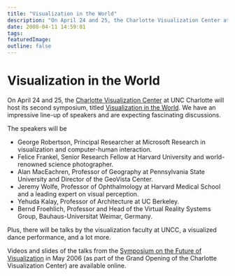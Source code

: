 ```yaml
---
title: "Visualization in the World"
description: "On April 24 and 25, the Charlotte Visualization Center at UNC Charlotte will host its second symposium, titled Visualization in the World. We have an impressive line-up of speakers and are expecting fascinating discussions."
date: 2008-04-11 14:59:01
tags: 
featuredImage: 
outline: false
---
```


# Visualization in the World

On April 24 and 25, the <a href="http://viscenter.uncc.edu/">Charlotte Visualization Center</a> at UNC Charlotte will host its second symposium, titled <a href="http://viscenter.uncc.edu/symposium08.htm">Visualization in the World</a>. We have an impressive line-up of speakers and are expecting fascinating discussions.

The speakers will be

<ul>
<li>George Robertson, Principal Researcher at Microsoft Research in visualization and computer-human interaction.</li>
<li>Felice Frankel, Senior Research Fellow at Harvard University and world-renowned science photographer.</li>
<li>Alan MacEachren, Professor of Geography at Pennsylvania State University and Director of the GeoVista Center.</li>
<li>Jeremy Wolfe, <strong> </strong>Professor of Ophthalmology at Harvard  	Medical School and a leading expert on visual perception.</li>
<li>Yehuda Kalay, Professor  	of Architecture at UC Berkeley.</li>
<li> Bernd Froehlich,  	Professor and Head of the Virtual Reality  	Systems Group, Bauhaus-Universitat Weimar, Germany.</li>
</ul>
Plus, there will be talks by the visualization faculty at UNCC, a visualized dance performance, and a lot more.

Videos and slides of the talks from the <a href="http://www.viscenter.uncc.edu/symposium06/">Symposium on the Future of Visualization</a> in May 2006 (as part of the Grand Opening of the Charlotte Visualization Center) are available online.


<PostedBy />


